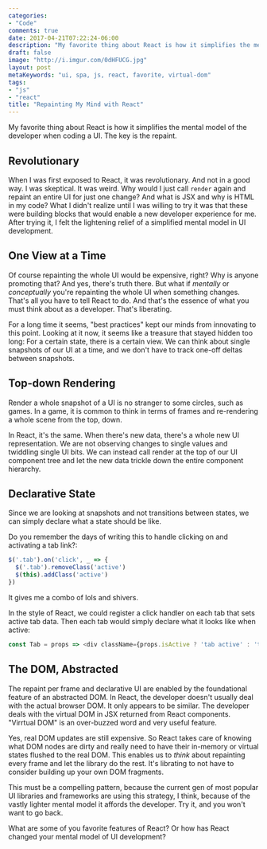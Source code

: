 ```yaml
---
categories:
- "Code"
comments: true
date: 2017-04-21T07:22:24-06:00
description: "My favorite thing about React is how it simplifies the mental model of the developer when coding a UI.  The key is the repaint."
draft: false
image: "http://i.imgur.com/0dHFUCG.jpg"
layout: post
metaKeywords: "ui, spa, js, react, favorite, virtual-dom"
tags:
- "js"
- "react"
title: "Repainting My Mind with React"
---
```


My favorite thing about React is how it simplifies the mental model of the developer when coding a UI.  The key is the repaint.

<!--more-->

## Revolutionary

When I was first exposed to React, it was revolutionary.  And not in a good way.  I was skeptical.  It was weird.  Why would I just call `render` again and repaint an entire UI for just one change?  And what is JSX and why is HTML in my code?  What I didn't realize until I was willing to try it was that these were building blocks that would enable a new developer experience for me.  After trying it, I felt the lightening relief of a simplified mental model in UI development.

## One View at a Time

Of course repainting the whole UI would be expensive, right?  Why is anyone promoting that?  And yes, there's truth there.  But what if *mentally* or *conceptually* you're repainting the whole UI when something changes.  That's all you have to tell React to do.  And that's the essence of what you must think about as a developer.  That's liberating.

For a long time it seems, "best practices" kept our minds from innovating to this point.  Looking at it now, it seems like a treasure that stayed hidden too long:  For a certain state, there is a certain view.  We can think about single snapshots of our UI at a time, and we don't have to track one-off deltas between snapshots.

## Top-down Rendering

Render a whole snapshot of a UI is no stranger to some circles, such as games.  In a game, it is common to think in terms of frames and re-rendering a whole scene from the top, down.  

In React, it's the same.  When there's new data, there's a whole new UI representation.  We are not observing changes to single values and twiddling single UI bits.  We can instead call render at the top of our UI component tree and let the new data trickle down the entire component hierarchy.

## Declarative State

Since we are looking at snapshots and not transitions between states, we can simply declare what a state should be like.  

Do you remember the days of writing this to handle clicking on and activating a tab link?:

```js
$('.tab').on('click', _ => {
  $('.tab').removeClass('active')
  $(this).addClass('active')
})
```

It gives me a combo of lols and shivers.

In the style of React, we could register a click handler on each tab that sets active tab data.  Then each tab would simply declare what it looks like when active:

```js
const Tab = props => <div className={props.isActive ? 'tab active' : 'tab'}></div>
```

## The DOM, Abstracted

The repaint per frame and declarative UI are enabled by the foundational feature of an abstracted DOM.  In React, the developer doesn't usually deal with the actual browser DOM.  It only appears to be similar.  The developer deals with the virtual DOM in JSX returned from React components.  "Virrtual DOM" is an over-buzzed word and very useful feature.  

Yes, real DOM updates are still expensive.  So React takes care of knowing what DOM nodes are dirty and really need to have their in-memory or virtual states flushed to the real DOM.  This enables us to *think* about repainting every frame and let the library do the rest.  It's librating to not have to consider building up your own DOM fragments.

This must be a compelling pattern, because the current gen of most popular UI libraries and frameworks are using this strategy, I think, because of the vastly lighter mental model it affords the developer.  Try it, and you won't want to go back.

What are some of you favorite features of React?  Or how has React changed your mental model of UI development?

